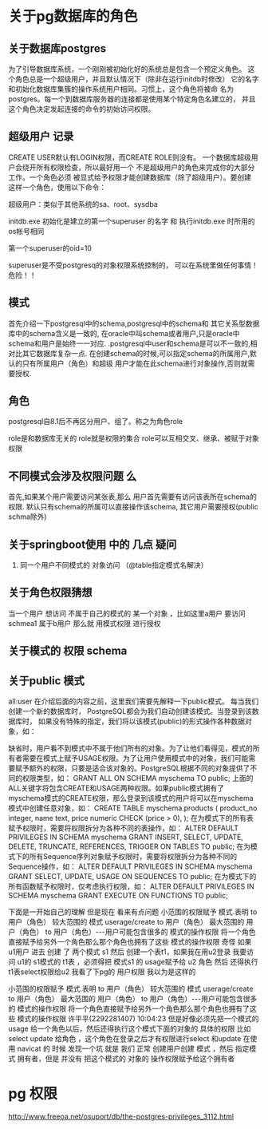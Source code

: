 # 关于pg数据库的角色 
## 关于数据库postgres
为了引导数据库系统，一个刚刚被初始化好的系统总是包含一个预定义角色。
这个角色总是一个超级用户，并且默认情况下（除非在运行initdb时修改）
它的名字和初始化数据库集簇的操作系统用户相同。习惯上，这个角色将被命
名为postgres。每一个到数据库服务器的连接都是使用某个特定角色名建立的，
并且这个角色决定发起连接的命令的初始访问权限。

## 超级用户 记录
CREATE USER默认有LOGIN权限，而CREATE ROLE则没有。
一个数据库超级用户会绕开所有权限检查，所以最好用一个
不是超级用户的角色来完成你的大部分工作。一个角色必须
被显式给予权限才能创建数据库（除了超级用户）。要创建
这样一个角色，使用以下命令：

超级用户：类似于其他系统的sa、root、sysdba

initdb.exe 初始化是建立的第一个superuser 的名字 和 
执行initdb.exe 时所用的os帐号相同

第一个superuser的oid=10

superuser是不受postgresq的对象权限系统控制的，
可以在系统里做任何事情！危险！！

## 模式
首先介绍一下postgresql中的schema,postgresql中的schema和
其它关系型数据库中的schema含义是一致的,
在oracle中叫schema或者用户,只是oracle中schema和用户是始终一一对应.
.postgresql中user和schema是可以不一致的,相对比其它数据库复杂一点.
在创建schema的时候,可以指定schema的所属用户,默认的只有所属用户（角色）和超级
用户才能在此schema进行对象操作,否则就需要授权.

## 角色

postgresql自8.1后不再区分用户、组了。称之为角色role

role是和数据库无关的
role就是权限的集合
role可以互相交叉、继承、被赋于对象权限
 

## 不同模式会涉及权限问题 么 
首先,如果某个用户需要访问某张表,那么
用户首先需要有访问该表所在schema的权限.
默认只有schema的所属可以直接操作该schema,
其它用户需要授权(public schma除外)

## 关于springboot使用 中的 几点 疑问 
1. 同一个用户不同模式的 对象访问 （@table指定模式名解决）




## 关于角色权限猜想 
当一个用户 想访问 不属于自己的模式的 某一个对象 ，比如这里a用户 要访问 schmea1 属于b用户
那么就 用模式权限 进行授权


## 关于模式的 权限 schema


## 关于public 模式 
all:user
在介绍后面的内容之前，这里我们需要先解释一下public模式。
每当我们创建一个新的数据库时，
PostgreSQL都会为我们自动创建该模式。当登录到该数据库时，
如果没有特殊的指定，我们将以该模式(public)的形式操作各种数据对象，如：

缺省时，用户看不到模式中不属于他们所有的对象。为了让他们看得见，模式的所有者需要在模式上赋予USAGE权限。为了让用户使用模式中的对象，我们可能需要赋予额外的权限，只要是适合该对象的。PostgreSQL根据不同的对象提供了不同的权限类型，如：
    GRANT ALL ON SCHEMA myschema TO public;
    上面的ALL关键字将包含CREATE和USAGE两种权限。如果public模式拥有了myschema模式的CREATE权限，那么登录到该模式的用户将可以在myschema模式中创建任意对象，如：
    CREATE TABLE myschema.products (
        product_no integer,
        name text,
        price numeric CHECK (price > 0),
    );
    在为模式下的所有表赋予权限时，需要将权限拆分为各种不同的表操作，如：
    ALTER DEFAULT PRIVILEGES IN SCHEMA myschema
    GRANT INSERT, SELECT, UPDATE, DELETE, TRUNCATE, REFERENCES, TRIGGER ON TABLES TO public;
    在为模式下的所有Sequence序列对象赋予权限时，需要将权限拆分为各种不同的Sequence操作，如：
    ALTER DEFAULT PRIVILEGES IN SCHEMA myschema
    GRANT SELECT, UPDATE, USAGE ON SEQUENCES TO public;
    在为模式下的所有函数赋予权限时，仅考虑执行权限，如：
    ALTER DEFAULT PRIVILEGES IN SCHEMA myschema
    GRANT EXECUTE ON FUNCTIONS TO public;

下面是一开始自己的理解 但是现在 看来有点问题 
    小范围的权限赋予 模式.表明 to 用户（角色）
    较大范围的      模式 userage/create to 用户（角色）
    最大范围的      用户（角色） to 用户（角色）---用户可能包含很多的 模式的操作权限 将一个角色直接赋予给另外一个角色那么那个角色也拥有了这些 模式的操作权限
奇怪 如果 u1用户 进去 创建 了 两个模式 s1 然后 创建一个表t1，如果我在用u2登录 我要访问 u1的 s1模式的 t1表 ，必须得把 模式s1 的 usage赋予给 u2 角色 然后 还得执行 t1表select权限给u2
我看了下pg的 用户权限 我以为是这样的 

小范围的权限赋予 模式.表明 to 用户（角色）
较大范围的      模式 userage/create to 用户（角色）
最大范围的      用户（角色） to 用户（角色）---用户可能包含很多的 模式的操作权限 将一个角色直接赋予给另外一个角色那么那个角色也拥有了这些 模式的操作权限
许平平(2292281407)  10:04:23
但是好像必须先把一个模式的usage 给一个角色以后，然后还得执行这个模式下面的对象的 具体的权限 比如select update 给角色 ，这个角色在登录之后才有权限进行select 和update
在使用 navicat 的 时候 发现一个坑 就是 我们 正常 创建用户创建 模式 ，然后 指定模式 拥有者，但是 并没有 把这个模式的 对象的 操作权限赋予给这个拥有者 


# pg 权限
http://www.freeoa.net/osuport/db/the-postgres-privileges_3112.html